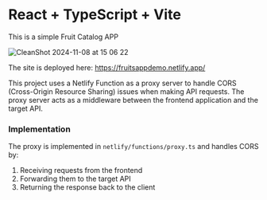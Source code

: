 # React + TypeScript + Vite

This is a simple Fruit Catalog APP


![CleanShot 2024-11-08 at 15 06 22](https://github.com/user-attachments/assets/9f3521f6-839b-4195-8a55-0333169ae7e6)


The site is deployed here: https://fruitsappdemo.netlify.app/

This project uses a Netlify Function as a proxy server to handle CORS (Cross-Origin Resource Sharing) issues when making API requests. The proxy server acts as a middleware between the frontend application and the target API.

### Implementation
The proxy is implemented in `netlify/functions/proxy.ts` and handles CORS by:
1. Receiving requests from the frontend
2. Forwarding them to the target API
3. Returning the response back to the client


 
